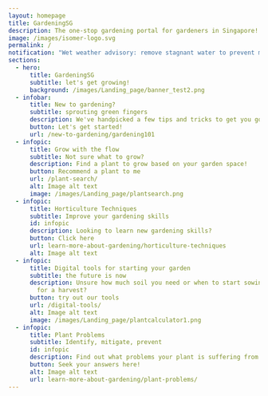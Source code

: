 ```yaml
---
layout: homepage
title: GardeningSG
description: The one-stop gardening portal for gardeners in Singapore!
image: /images/isomer-logo.svg
permalink: /
notification: "Wet weather advisory: remove stagnant water to prevent mosquito breeding"
sections:
  - hero:
      title: GardeningSG
      subtitle: let's get growing!
      background: /images/Landing_page/banner_test2.png
  - infobar:
      title: New to gardening?
      subtitle: sprouting green fingers
      description: We've handpicked a few tips and tricks to get you going
      button: Let's get started!
      url: /new-to-gardening/gardening101
  - infopic:
      title: Grow with the flow
      subtitle: Not sure what to grow?
      description: Find a plant to grow based on your garden space!
      button: Recommend a plant to me
      url: /plant-search/
      alt: Image alt text
      image: /images/Landing_page/plantsearch.png
  - infopic:
      title: Horticulture Techniques
      subtitle: Improve your gardening skills
      id: infopic
      description: Looking to learn new gardening skills?
      button: Click here
      url: learn-more-about-gardening/horticulture-techniques
      alt: Image alt text
  - infopic:
      title: Digital tools for starting your garden
      subtitle: the future is now
      description: Unsure how much soil you need or when to start sowing your seeds
        for a harvest?
      button: try out our tools
      url: /digital-tools/
      alt: Image alt text
      image: /images/Landing_page/plantcalculator1.png
  - infopic:
      title: Plant Problems
      subtitle: Identify, mitigate, prevent
      id: infopic
      description: Find out what problems your plant is suffering from
      button: Seek your answers here!
      alt: Image alt text
      url: learn-more-about-gardening/plant-problems/
---
```

